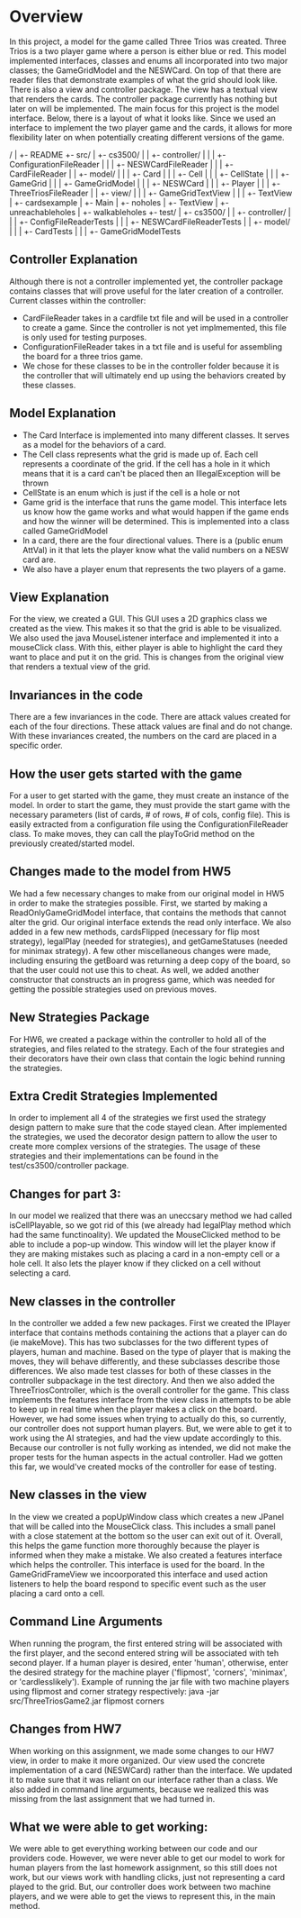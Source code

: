 # Overview

In this project, a model for the game called Three Trios was created. Three Trios is a two
player game where a person is either blue or red. This model implemented
interfaces, classes and enums all incorporated into two major classes; the GameGridModel and
the NESWCard. On top of that there are reader files that demonstrate examples of what the
grid should look like. There is also a view and controller package. The view has a textual view
that renders the cards. The controller package currently has nothing but later on will be
implemented. The main focus for this project is the model interface. Below, there is a layout of
what it looks like. Since
we used an interface to implement the two player game and the cards, it allows for more flexibility
later on when potentially creating different versions of the game.

/
| +- README
+- src/
| +- cs3500/
| | +- controller/
| | | +- ConfigurationFileReader
| | | +- NESWCardFileReader
| | | +- CardFileReader
| | +- model/
| | | +- Card
| | | +- Cell
| | | +- CellState
| | | +- GameGrid
| | | +- GameGridModel
| | | +- NESWCard
| | | +- Player
| | | +- ThreeTriosFileReader
| | +- view/
| | | +- GameGridTextView
| | | +- TextView
| +- cardsexample
| +- Main
| +- noholes
| +- TextView
| +- unreachableholes
| +- walkableholes
+- test/
| +- cs3500/
| | +- controller/
| | | +- ConfigFileReaderTests
| | | +- NESWCardFileReaderTests
| | +- model/
| | | +- CardTests
| | | +- GameGridModelTests

## Controller Explanation

Although there is not a controller implemented yet, the controller package contains classes that
will prove useful for the later creation of a controller.
Current classes within the controller:

- CardFileReader takes in a cardfile txt file and will be used in a controller to create a game.
  Since the controller is not yet implmemented, this file is only used for testing purposes.
- ConfigurationFileReader takes in a txt file and is useful for assembling the board for a three
  trios game.
- We chose for these classes to be in the controller folder because it is the controller that will
  ultimately end up using the behaviors created by these classes.

## Model Explanation

- The Card Interface is implemented into many different classes. It serves as a model for the
  behaviors of a card.
- The Cell class represents what the grid is made up of. Each cell represents a coordinate of the
  grid. If the cell has a hole in it which means that it is a card can't be placed then an
  IllegalException will be thrown
- CellState is an enum which is just if the cell is a hole or not
- Game grid is the interface that runs the game model. This interface lets us know how the game
  works and what would happen if the game ends and how the winner will be determined. This is
  implemented
  into a class called GameGridModel
- In a card, there are the four directional values. There is a (public enum AttVal) in it that lets
  the player know what the valid numbers on a NESW card are.
- We also have a player enum that represents the two players of a game.

## View Explanation

For the view, we created a GUI. This GUI uses a 2D graphics class we created as the view.
This makes it so that the grid is able to be visualized. We also used the java MouseListener
interface and implemented it into a mouseClick class. With this, either player is able to
highlight the card they want to place and put it on the grid. This is changes from the original
view that renders a textual view of the grid.

## Invariances in the code

There are a few invariances in the code. There are attack values created for each of the four
directions. These attack values
are final and do not change. With these invariances created, the numbers on the card are placed in a
specific order.

## How the user gets started with the game

For a user to get started with the game, they must create an instance of the model. In order to
start the game,
they must provide the start game with the necessary parameters (list of cards, # of rows, # of cols,
config file).
This is easily extracted from a configuration file using the ConfigurationFileReader class. To make
moves, they can call
the playToGrid method on the previously created/started model.

## Changes made to the model from HW5

We had a few necessary changes to make from our original model in HW5 in order to make the
strategies possible. First, we started by making a ReadOnlyGameGridModel interface, that contains
the methods that cannot alter the grid. Our original interface extends the read only interface. We
also added in a few new methods, cardsFlipped (necessary for flip most strategy), legalPlay
(needed for strategies), and getGameStatuses (needed for minimax strategy). A few other
miscellaneous changes were made, including ensuring the getBoard was returning a deep copy of the
board, so that the user could not use this to cheat. As well, we added another constructor that
constructs an in progress game, which was needed for getting the possible strategies used on
previous moves.

## New Strategies Package

For HW6, we created a package within the controller to hold all of the strategies, and files
related to the strategy. Each of the four strategies and their decorators have their own class that
contain the logic behind running the strategies.

## Extra Credit Strategies Implemented

In order to implement all 4 of the strategies we first used the strategy design pattern to make sure
that the code stayed
clean. After implemented the strategies, we used the decorator design pattern to allow the user to
create more complex
versions of the strategies. The usage of these strategies and their implementations can be found in
the test/cs3500/controller
package.

## Changes for part 3:

In our model we realized that there was an uneccsary method we had called isCellPlayable, so we
got rid of this (we already had legalPlay method which had the same functinoality). We updated the
MouseClicked method to be able to include a pop-up window. This window will let the player know if
they are making mistakes such as placing a card in a non-empty cell or a hole cell. It also lets the
player know if they clicked on a cell without selecting a card.

## New classes in the controller

In the controller we added a few new packages. First we created the IPlayer interface that contains
methods containing the actions that a player can do (ie makeMove). This has two subclasses for the
two different types of players, human and machine. Based on the type of player that is making the
moves, they will behave differently, and these subclasses describe those differences. We also made
test classes for both of these classes in the controller subpackage in the test directory. And then
we also added the ThreeTriosController, which is the overall controller for the game. This class
implements the features interface from the view class in attempts to be able to keep up in real time
when the player makes a click on the board. However, we had some issues when trying to actually do
this, so currently, our controller does not support human players. But, we were able to get it to
work using the AI strategies, and had the view update accordingly to this. Because our controller is
not fully working as intended, we did not make the proper tests for the human aspects in the actual
controller. Had we gotten this far, we would've created mocks of the controller for ease of testing.

## New classes in the view

In the view we created a popUpWindow class which creates a new JPanel that will be called into the
MouseClick class. This includes a small panel with a close statement at the bottom so the user can
exit out of it. Overall, this helps the game function more thoroughly because the player is informed
when they make a mistake. We also created a features interface which helps the controller. This
interface is used for the board. In the GameGridFrameView we incoorporated this interface and used
action listeners to help the board respond to specific event such as the user placing a card onto a
cell.

## Command Line Arguments

When running the program, the first entered string will be associated with the first player, and the
second entered string will be associated with teh second player. If a human player is desired, enter
'human', otherwise, enter the desired strategy for the machine player ('flipmost', 'corners',
'minimax', or 'cardlesslikely'). Example of running the jar file with two machine players using
flipmost and corner strategy respectively:
java -jar src/ThreeTriosGame2.jar flipmost corners

## Changes from HW7

When working on this assignment, we made some changes to our HW7 view, in order to make it more
organized. Our view used the concrete implementation of a card (NESWCard) rather than the interface.
We updated it to make sure that it was reliant on our interface rather than a class. We also added
in command line arguments, because we realized this was missing from the last assignment that we had
turned in.

## What we were able to get working:

We were able to get everything working between our code and our providers code. However, we were
never able to get our model to work for human players from the last homework assignment, so this
still does not work, but our views work with handling clicks, just not representing a card played
to the grid. But, our controller does work between two machine players, and we were able to get the
views to represent this, in the main method.